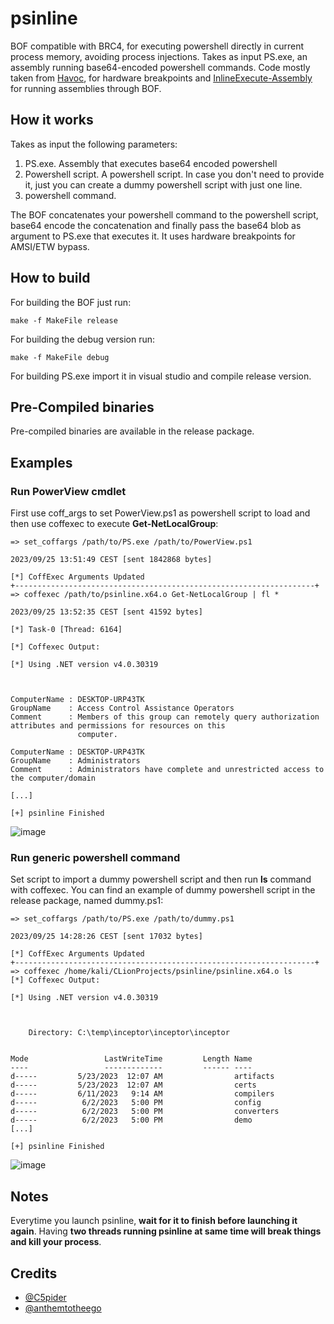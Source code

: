 # psinline

BOF compatible with BRC4, for executing powershell directly in current process memory, avoiding process injections. Takes as input PS.exe, an assembly running base64-encoded powershell commands. Code mostly taken from [Havoc](https://github.com/HavocFramework/Havoc),
for hardware breakpoints and [InlineExecute-Assembly](https://github.com/anthemtotheego/InlineExecute-Assembly) for running assemblies through BOF.

## How it works 

Takes as input the following parameters:
1. PS.exe. Assembly that executes base64 encoded powershell
2. Powershell script. A powershell script. In case you don't need to provide it, just you can create a dummy powershell script with just one line.
3. powershell command.

The BOF concatenates your powershell command to the powershell script, base64 encode the concatenation and finally pass the base64 blob as argument to PS.exe that executes it. It uses hardware breakpoints for AMSI/ETW bypass.

## How to build

For building the BOF just run:
```
make -f MakeFile release
```

For building the debug version run:
```
make -f MakeFile debug
```

For building PS.exe import it in visual studio and compile release version.


## Pre-Compiled binaries

Pre-compiled binaries are available in the release package.

## Examples

### Run PowerView cmdlet

First use coff_args to set PowerView.ps1 as powershell script to load and then use coffexec to execute **Get-NetLocalGroup**:
```
=> set_coffargs /path/to/PS.exe /path/to/PowerView.ps1

2023/09/25 13:51:49 CEST [sent 1842868 bytes]

[*] CoffExec Arguments Updated
+-------------------------------------------------------------------+
=> coffexec /path/to/psinline.x64.o Get-NetLocalGroup | fl *

2023/09/25 13:52:35 CEST [sent 41592 bytes]

[*] Task-0 [Thread: 6164]

[*] Coffexec Output:

[*] Using .NET version v4.0.30319



ComputerName : DESKTOP-URP43TK
GroupName    : Access Control Assistance Operators
Comment      : Members of this group can remotely query authorization attributes and permissions for resources on this 
               computer.

ComputerName : DESKTOP-URP43TK
GroupName    : Administrators
Comment      : Administrators have complete and unrestricted access to the computer/domain

[...]

[+] psinline Finished

```

![image](https://github.com/MrAle98/psinline/assets/74059030/45478a52-8b01-424b-a9fa-1f140f05354c)


### Run generic powershell command

Set script to import a dummy powershell script and then run **ls** command with coffexec. You can find an example of dummy powershell script in the release package, named dummy.ps1:
```
=> set_coffargs /path/to/PS.exe /path/to/dummy.ps1 

2023/09/25 14:28:26 CEST [sent 17032 bytes]

[*] CoffExec Arguments Updated
+-------------------------------------------------------------------+
=> coffexec /home/kali/CLionProjects/psinline/psinline.x64.o ls
[*] Coffexec Output:

[*] Using .NET version v4.0.30319



    Directory: C:\temp\inceptor\inceptor\inceptor


Mode                 LastWriteTime         Length Name                                                                  
----                 -------------         ------ ----                                                                  
d-----         5/23/2023  12:07 AM                artifacts                                                             
d-----         5/23/2023  12:07 AM                certs                                                                 
d-----         6/11/2023   9:14 AM                compilers                                                             
d-----          6/2/2023   5:00 PM                config                                                                
d-----          6/2/2023   5:00 PM                converters                                                            
d-----          6/2/2023   5:00 PM                demo
[...]

[+] psinline Finished
```

![image](https://github.com/MrAle98/psinline/assets/74059030/f50e3139-f834-4e52-a9db-ee45decd071c)


## Notes

Everytime you launch psinline, **wait for it to finish before launching it again**. Having **two threads running psinline at same time will break things and kill your process**.

## Credits
- [@C5pider](https://github.com/Cracked5pider)
- [@anthemtotheego](https://github.com/anthemtotheego)
